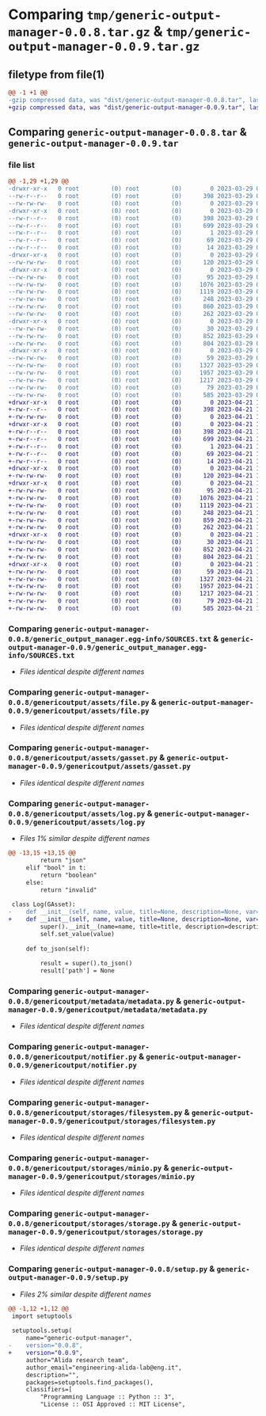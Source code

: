 # Comparing `tmp/generic-output-manager-0.0.8.tar.gz` & `tmp/generic-output-manager-0.0.9.tar.gz`

## filetype from file(1)

```diff
@@ -1 +1 @@
-gzip compressed data, was "dist/generic-output-manager-0.0.8.tar", last modified: Wed Mar 29 09:27:31 2023, max compression
+gzip compressed data, was "dist/generic-output-manager-0.0.9.tar", last modified: Fri Apr 21 10:16:46 2023, max compression
```

## Comparing `generic-output-manager-0.0.8.tar` & `generic-output-manager-0.0.9.tar`

### file list

```diff
@@ -1,29 +1,29 @@
-drwxr-xr-x   0 root         (0) root         (0)        0 2023-03-29 09:27:31.826339 generic-output-manager-0.0.8/
--rw-r--r--   0 root         (0) root         (0)      398 2023-03-29 09:27:31.826339 generic-output-manager-0.0.8/PKG-INFO
--rw-rw-rw-   0 root         (0) root         (0)        0 2023-03-29 09:27:23.000000 generic-output-manager-0.0.8/README.md
-drwxr-xr-x   0 root         (0) root         (0)        0 2023-03-29 09:27:31.825339 generic-output-manager-0.0.8/generic_output_manager.egg-info/
--rw-r--r--   0 root         (0) root         (0)      398 2023-03-29 09:27:31.000000 generic-output-manager-0.0.8/generic_output_manager.egg-info/PKG-INFO
--rw-r--r--   0 root         (0) root         (0)      699 2023-03-29 09:27:31.000000 generic-output-manager-0.0.8/generic_output_manager.egg-info/SOURCES.txt
--rw-r--r--   0 root         (0) root         (0)        1 2023-03-29 09:27:31.000000 generic-output-manager-0.0.8/generic_output_manager.egg-info/dependency_links.txt
--rw-r--r--   0 root         (0) root         (0)       69 2023-03-29 09:27:31.000000 generic-output-manager-0.0.8/generic_output_manager.egg-info/requires.txt
--rw-r--r--   0 root         (0) root         (0)       14 2023-03-29 09:27:31.000000 generic-output-manager-0.0.8/generic_output_manager.egg-info/top_level.txt
-drwxr-xr-x   0 root         (0) root         (0)        0 2023-03-29 09:27:31.826339 generic-output-manager-0.0.8/genericoutput/
--rw-rw-rw-   0 root         (0) root         (0)      120 2023-03-29 09:27:23.000000 generic-output-manager-0.0.8/genericoutput/__init__.py
-drwxr-xr-x   0 root         (0) root         (0)        0 2023-03-29 09:27:31.826339 generic-output-manager-0.0.8/genericoutput/assets/
--rw-rw-rw-   0 root         (0) root         (0)       95 2023-03-29 09:27:23.000000 generic-output-manager-0.0.8/genericoutput/assets/__init__.py
--rw-rw-rw-   0 root         (0) root         (0)     1076 2023-03-29 09:27:23.000000 generic-output-manager-0.0.8/genericoutput/assets/file.py
--rw-rw-rw-   0 root         (0) root         (0)     1119 2023-03-29 09:27:23.000000 generic-output-manager-0.0.8/genericoutput/assets/gasset.py
--rw-rw-rw-   0 root         (0) root         (0)      248 2023-03-29 09:27:23.000000 generic-output-manager-0.0.8/genericoutput/assets/html.py
--rw-rw-rw-   0 root         (0) root         (0)      860 2023-03-29 09:27:23.000000 generic-output-manager-0.0.8/genericoutput/assets/log.py
--rw-rw-rw-   0 root         (0) root         (0)      262 2023-03-29 09:27:23.000000 generic-output-manager-0.0.8/genericoutput/assets/picture.py
-drwxr-xr-x   0 root         (0) root         (0)        0 2023-03-29 09:27:31.826339 generic-output-manager-0.0.8/genericoutput/metadata/
--rw-rw-rw-   0 root         (0) root         (0)       30 2023-03-29 09:27:23.000000 generic-output-manager-0.0.8/genericoutput/metadata/__init__.py
--rw-rw-rw-   0 root         (0) root         (0)      852 2023-03-29 09:27:23.000000 generic-output-manager-0.0.8/genericoutput/metadata/metadata.py
--rw-rw-rw-   0 root         (0) root         (0)      804 2023-03-29 09:27:23.000000 generic-output-manager-0.0.8/genericoutput/notifier.py
-drwxr-xr-x   0 root         (0) root         (0)        0 2023-03-29 09:27:31.826339 generic-output-manager-0.0.8/genericoutput/storages/
--rw-rw-rw-   0 root         (0) root         (0)       59 2023-03-29 09:27:23.000000 generic-output-manager-0.0.8/genericoutput/storages/__init__.py
--rw-rw-rw-   0 root         (0) root         (0)     1327 2023-03-29 09:27:23.000000 generic-output-manager-0.0.8/genericoutput/storages/filesystem.py
--rw-rw-rw-   0 root         (0) root         (0)     1957 2023-03-29 09:27:23.000000 generic-output-manager-0.0.8/genericoutput/storages/minio.py
--rw-rw-rw-   0 root         (0) root         (0)     1217 2023-03-29 09:27:23.000000 generic-output-manager-0.0.8/genericoutput/storages/storage.py
--rw-rw-rw-   0 root         (0) root         (0)       79 2023-03-29 09:27:31.827339 generic-output-manager-0.0.8/setup.cfg
--rw-rw-rw-   0 root         (0) root         (0)      585 2023-03-29 09:27:23.000000 generic-output-manager-0.0.8/setup.py
+drwxr-xr-x   0 root         (0) root         (0)        0 2023-04-21 10:16:46.466862 generic-output-manager-0.0.9/
+-rw-r--r--   0 root         (0) root         (0)      398 2023-04-21 10:16:46.466862 generic-output-manager-0.0.9/PKG-INFO
+-rw-rw-rw-   0 root         (0) root         (0)        0 2023-04-21 10:16:35.000000 generic-output-manager-0.0.9/README.md
+drwxr-xr-x   0 root         (0) root         (0)        0 2023-04-21 10:16:46.465862 generic-output-manager-0.0.9/generic_output_manager.egg-info/
+-rw-r--r--   0 root         (0) root         (0)      398 2023-04-21 10:16:46.000000 generic-output-manager-0.0.9/generic_output_manager.egg-info/PKG-INFO
+-rw-r--r--   0 root         (0) root         (0)      699 2023-04-21 10:16:46.000000 generic-output-manager-0.0.9/generic_output_manager.egg-info/SOURCES.txt
+-rw-r--r--   0 root         (0) root         (0)        1 2023-04-21 10:16:46.000000 generic-output-manager-0.0.9/generic_output_manager.egg-info/dependency_links.txt
+-rw-r--r--   0 root         (0) root         (0)       69 2023-04-21 10:16:46.000000 generic-output-manager-0.0.9/generic_output_manager.egg-info/requires.txt
+-rw-r--r--   0 root         (0) root         (0)       14 2023-04-21 10:16:46.000000 generic-output-manager-0.0.9/generic_output_manager.egg-info/top_level.txt
+drwxr-xr-x   0 root         (0) root         (0)        0 2023-04-21 10:16:46.465862 generic-output-manager-0.0.9/genericoutput/
+-rw-rw-rw-   0 root         (0) root         (0)      120 2023-04-21 10:16:35.000000 generic-output-manager-0.0.9/genericoutput/__init__.py
+drwxr-xr-x   0 root         (0) root         (0)        0 2023-04-21 10:16:46.465862 generic-output-manager-0.0.9/genericoutput/assets/
+-rw-rw-rw-   0 root         (0) root         (0)       95 2023-04-21 10:16:35.000000 generic-output-manager-0.0.9/genericoutput/assets/__init__.py
+-rw-rw-rw-   0 root         (0) root         (0)     1076 2023-04-21 10:16:35.000000 generic-output-manager-0.0.9/genericoutput/assets/file.py
+-rw-rw-rw-   0 root         (0) root         (0)     1119 2023-04-21 10:16:35.000000 generic-output-manager-0.0.9/genericoutput/assets/gasset.py
+-rw-rw-rw-   0 root         (0) root         (0)      248 2023-04-21 10:16:35.000000 generic-output-manager-0.0.9/genericoutput/assets/html.py
+-rw-rw-rw-   0 root         (0) root         (0)      859 2023-04-21 10:16:35.000000 generic-output-manager-0.0.9/genericoutput/assets/log.py
+-rw-rw-rw-   0 root         (0) root         (0)      262 2023-04-21 10:16:35.000000 generic-output-manager-0.0.9/genericoutput/assets/picture.py
+drwxr-xr-x   0 root         (0) root         (0)        0 2023-04-21 10:16:46.465862 generic-output-manager-0.0.9/genericoutput/metadata/
+-rw-rw-rw-   0 root         (0) root         (0)       30 2023-04-21 10:16:35.000000 generic-output-manager-0.0.9/genericoutput/metadata/__init__.py
+-rw-rw-rw-   0 root         (0) root         (0)      852 2023-04-21 10:16:35.000000 generic-output-manager-0.0.9/genericoutput/metadata/metadata.py
+-rw-rw-rw-   0 root         (0) root         (0)      804 2023-04-21 10:16:35.000000 generic-output-manager-0.0.9/genericoutput/notifier.py
+drwxr-xr-x   0 root         (0) root         (0)        0 2023-04-21 10:16:46.466862 generic-output-manager-0.0.9/genericoutput/storages/
+-rw-rw-rw-   0 root         (0) root         (0)       59 2023-04-21 10:16:35.000000 generic-output-manager-0.0.9/genericoutput/storages/__init__.py
+-rw-rw-rw-   0 root         (0) root         (0)     1327 2023-04-21 10:16:35.000000 generic-output-manager-0.0.9/genericoutput/storages/filesystem.py
+-rw-rw-rw-   0 root         (0) root         (0)     1957 2023-04-21 10:16:35.000000 generic-output-manager-0.0.9/genericoutput/storages/minio.py
+-rw-rw-rw-   0 root         (0) root         (0)     1217 2023-04-21 10:16:35.000000 generic-output-manager-0.0.9/genericoutput/storages/storage.py
+-rw-rw-rw-   0 root         (0) root         (0)       79 2023-04-21 10:16:46.466862 generic-output-manager-0.0.9/setup.cfg
+-rw-rw-rw-   0 root         (0) root         (0)      585 2023-04-21 10:16:35.000000 generic-output-manager-0.0.9/setup.py
```

### Comparing `generic-output-manager-0.0.8/generic_output_manager.egg-info/SOURCES.txt` & `generic-output-manager-0.0.9/generic_output_manager.egg-info/SOURCES.txt`

 * *Files identical despite different names*

### Comparing `generic-output-manager-0.0.8/genericoutput/assets/file.py` & `generic-output-manager-0.0.9/genericoutput/assets/file.py`

 * *Files identical despite different names*

### Comparing `generic-output-manager-0.0.8/genericoutput/assets/gasset.py` & `generic-output-manager-0.0.9/genericoutput/assets/gasset.py`

 * *Files identical despite different names*

### Comparing `generic-output-manager-0.0.8/genericoutput/assets/log.py` & `generic-output-manager-0.0.9/genericoutput/assets/log.py`

 * *Files 1% similar despite different names*

```diff
@@ -13,15 +13,15 @@
         return "json"
     elif "bool" in t:
         return "boolean"
     else:
         return "invalid"
 
 class Log(GAsset):
-    def __init__(self, name, value, title=None, description=None, var=None, messageType="file"):
+    def __init__(self, name, value, title=None, description=None, var=None, messageType="log"):
         super().__init__(name=name, title=title, description=description, var=var, messageType=messageType)
         self.set_value(value)
 
     def to_json(self):
         
         result = super().to_json()
         result['path'] = None
```

### Comparing `generic-output-manager-0.0.8/genericoutput/metadata/metadata.py` & `generic-output-manager-0.0.9/genericoutput/metadata/metadata.py`

 * *Files identical despite different names*

### Comparing `generic-output-manager-0.0.8/genericoutput/notifier.py` & `generic-output-manager-0.0.9/genericoutput/notifier.py`

 * *Files identical despite different names*

### Comparing `generic-output-manager-0.0.8/genericoutput/storages/filesystem.py` & `generic-output-manager-0.0.9/genericoutput/storages/filesystem.py`

 * *Files identical despite different names*

### Comparing `generic-output-manager-0.0.8/genericoutput/storages/minio.py` & `generic-output-manager-0.0.9/genericoutput/storages/minio.py`

 * *Files identical despite different names*

### Comparing `generic-output-manager-0.0.8/genericoutput/storages/storage.py` & `generic-output-manager-0.0.9/genericoutput/storages/storage.py`

 * *Files identical despite different names*

### Comparing `generic-output-manager-0.0.8/setup.py` & `generic-output-manager-0.0.9/setup.py`

 * *Files 2% similar despite different names*

```diff
@@ -1,12 +1,12 @@
 import setuptools
 
 setuptools.setup(
     name="generic-output-manager",
-    version="0.0.8",
+    version="0.0.9",
     author="Alida research team",
     author_email="engineering-alida-lab@eng.it",
     description="",
     packages=setuptools.find_packages(),
     classifiers=[
         "Programming Language :: Python :: 3",
         "License :: OSI Approved :: MIT License",
```

